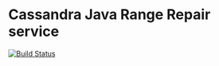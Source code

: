 # Cassandra Java Range Repair service

[![Build Status](https://travis-ci.org/melnikk/cajrr.svg?branch=master)](https://travis-ci.org/melnikk/cajrr)

